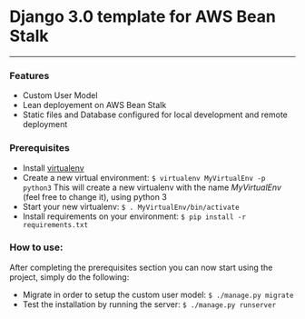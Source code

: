 # Django 3.0 template for AWS Bean Stalk
----

### Features
* Custom User Model
* Lean deployement on AWS Bean Stalk
* Static files and Database configured for local development and remote deployment

### Prerequisites
* Install [virtualenv](https://pypi.org/project/virtualenv/)
* Create a new virtual environment: `$ virtualenv MyVirtualEnv -p python3`
This will create a new virtualenv with the name *MyVirtualEnv* (feel free to change it), using python 3
* Start your new virtualenv: `$ . MyVirtualEnv/bin/activate`
* Install requirements on your environment: `$ pip install -r requirements.txt`

### How to use:
After completing the prerequisites section you can now start using the project, simply do the following:
* Migrate in order to setup the custom user model: `$ ./manage.py migrate`
* Test the installation by running the server: `$ ./manage.py runserver`
